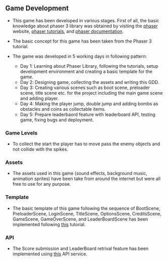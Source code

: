 ## Game Development
- This game has been developed in various stages. First of all, the basic knowledge about phaser 3 library was obtained by visiting the [phaser](https://phaser.io/) website, [phaser tutorials](https://phaser.io/tutorials/getting-started-phaser3), and [phaser documentation](https://photonstorm.github.io/phaser3-docs/).  

- The basic concept for this game has been taken from the Phaser 3 tutorial.

- The game was developed in 5 working days in following pattern:

  - Day 1: Learning about Phaser Library, following the tutorials, setup development environment and creating a basic template for the game.
  - Day 2: Designing game, collecting the assets and writing this GDD.
  - Day 3: Creating various scenes such as boot scene, preloader scene, title scene etc. for the project including the main game scene and adding player.
  - Day 4: Making the player jump, double jump and adding bombs as obstacles and coins as collectable items.
  - Day 5: Prepare leaderbaord feature with leaderboard API, testing game, fixing bugs and deployment.

### Game Levels
- To  collect the start the player has to move pass the enemy objects and not collide with the spikes.

### Assets
- The assets used in this game (sound effects, background music, animation sprites) have been take from around the internet but were all free to use for any purpose.

### Template
- The basic template of this game following the sequence of BootScene, PreloaderScene, LoginScene, TitleScene, OptionsScene, CreditsScene, GameScene, GameOverScene, and LeaderBoardScene has been implemented following [this](https://phasertutorials.com/creating-a-phaser-3-template-part-1/) tutorial.

### API
- The Score submission and LeaderBoard retrival feature has been implemented using [this](https://www.notion.so/Leaderboard-API-service-24c0c3c116974ac49488d4eb0267ade3) API service.
